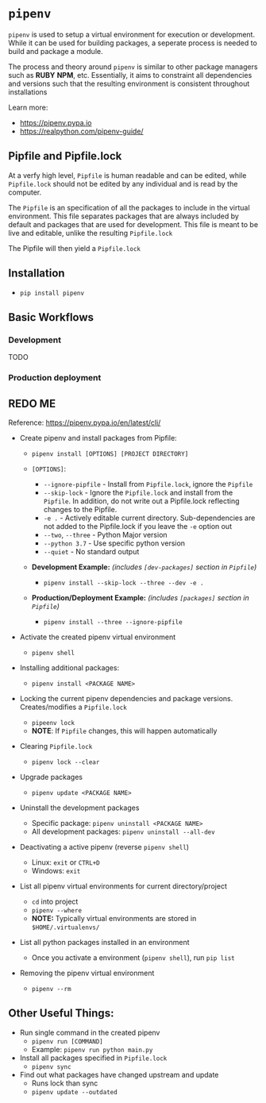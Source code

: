 # `pipenv`

`pipenv` is used to setup a virtual environment for execution or development.
While it can be used for building packages, a seperate process is needed to build and package a module.

The process and theory around `pipenv` is similar to other package managers such as **RUBY** **NPM**, etc.  Essentially, it aims to constraint all dependencies and versions such that the resulting environment is consistent throughout installations

Learn more: 
  - https://pipenv.pypa.io
  - https://realpython.com/pipenv-guide/


## Pipfile and Pipfile.lock

At a verfy high level, `Pipfile` is human readable and can be edited, while `Pipfile.lock` should not be edited by any individual and is read by the computer.

The `Pipfile` is an specification of all the packages to include in the virtual environment.
This file separates packages that are always included by default and packages that are used for development.
This file is meant to be live and editable, unlike the resulting `Pipfile.lock`

The Pipfile will then yield a `Pipfile.lock`


## Installation

- `pip install pipenv`


## Basic Workflows


### Development
TODO


### Production deployment





## REDO ME

Reference: https://pipenv.pypa.io/en/latest/cli/

- Create pipenv and install packages from Pipfile:
  - `pipenv install [OPTIONS] [PROJECT DIRECTORY]`

  - `[OPTIONS]`:
    - `--ignore-pipfile` - Install from `Pipfile.lock`, ignore the `Pipfile`
    - `--skip-lock` - Ignore the `Pipfile.lock` and install from the `Pipfile`. In addition, do not write out a Pipfile.lock reflecting changes to the Pipfile.
    - `-e .` - Actively editable current directory. Sub-dependencies are not added to the Pipfile.lock if you leave the `-e` option out
    - `--two`, `--three` - Python Major version
    - `--python 3.7` - Use specific python version
    - `--quiet` - No standard output

  - **Development Example:** *(includes `[dev-packages]` section in `Pipfile`)*
    - `pipenv install --skip-lock --three --dev -e .`
  - **Production/Deployment Example:** *(includes `[packages]` section in `Pipfile`)*
    - `pipenv install --three --ignore-pipfile`

- Activate the created pipenv virtual environment
  - `pipenv shell`

- Installing additional packages:
  - `pipenv install <PACKAGE NAME>`

- Locking the current pipenv dependencies and package versions. Creates/modifies a `Pipfile.lock`
  - `pipeenv lock`
  - **NOTE**: If `Pipfile` changes, this will happen automatically

- Clearing `Pipfile.lock`
  - `pipenv lock --clear`

- Upgrade packages
  - `pipenv update <PACKAGE NAME>`

- Uninstall the development packages
  - Specific package: `pipenv uninstall <PACKAGE NAME>`
  - All development packages: `pipenv uninstall --all-dev`

- Deactivating a active pipenv (reverse `pipenv shell`)
  - Linux: `exit` or `CTRL+D`
  - Windows: `exit`

- List all pipenv virtual environments for current directory/project
  - `cd` into project
  -  `pipenv --where`
  - **NOTE:** Typically virtual environments are stored in `$HOME/.virtualenvs/`

- List all python packages installed in an environment
  - Once you activate a environment (`pipenv shell`), run `pip list`

- Removing the pipenv virtual environment
  - `pipenv --rm`



## Other Useful Things:
- Run single command in the created pipenv
  - `pipenv run [COMMAND]`
  - Example: `pipenv run python main.py`
- Install all packages specified in `Pipfile.lock`
  - `pipenv sync`
- Find out what packages have changed upstream and update
  - Runs lock than sync
  - `pipenv update --outdated`
